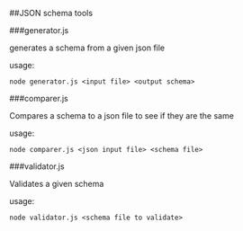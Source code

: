 ##JSON schema tools

###generator.js

generates a schema from a given json file

usage:

`node generator.js <input file> <output schema>`

###comparer.js

Compares a schema to a json file to see if they are the same

usage:

`node comparer.js <json input file> <schema file>`

###validator.js

Validates a given schema

usage:

`node validator.js <schema file to validate>`